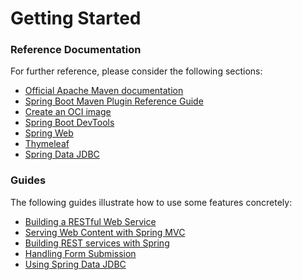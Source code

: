 # Getting Started

### Reference Documentation
For further reference, please consider the following sections:

* [Official Apache Maven documentation](https://maven.apache.org/guides/index.html)
* [Spring Boot Maven Plugin Reference Guide](https://docs.spring.io/spring-boot/docs/2.6.1/maven-plugin/reference/html/)
* [Create an OCI image](https://docs.spring.io/spring-boot/docs/2.6.1/maven-plugin/reference/html/#build-image)
* [Spring Boot DevTools](https://docs.spring.io/spring-boot/docs/2.6.1/reference/htmlsingle/#using-boot-devtools)
* [Spring Web](https://docs.spring.io/spring-boot/docs/2.6.1/reference/htmlsingle/#boot-features-developing-web-applications)
* [Thymeleaf](https://docs.spring.io/spring-boot/docs/2.6.1/reference/htmlsingle/#boot-features-spring-mvc-template-engines)
* [Spring Data JDBC](https://docs.spring.io/spring-data/jdbc/docs/current/reference/html/)

### Guides
The following guides illustrate how to use some features concretely:

* [Building a RESTful Web Service](https://spring.io/guides/gs/rest-service/)
* [Serving Web Content with Spring MVC](https://spring.io/guides/gs/serving-web-content/)
* [Building REST services with Spring](https://spring.io/guides/tutorials/bookmarks/)
* [Handling Form Submission](https://spring.io/guides/gs/handling-form-submission/)
* [Using Spring Data JDBC](https://github.com/spring-projects/spring-data-examples/tree/master/jdbc/basics)

